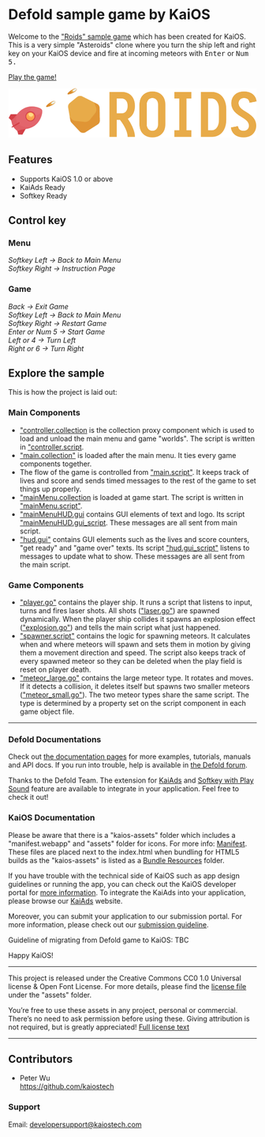 # Defold sample game by KaiOS

Welcome to the ["Roids" sample game](https://github.com/defold/sample-roids) which has been created for KaiOS. This is a very simple "Asteroids" clone where you turn the ship left and right key on your KaiOS device and fire at incoming meteors with <kbd>Enter</kbd> or <kbd>Num 5</kdb>.

[Play the game!](defold://build)

![roids](doc/roids.png)


## Features
- Supports KaiOS 1.0 or above
- KaiAds Ready
- Softkey Ready

## Control key

### Menu
*Softkey Left -> Back to Main Menu*  
*Softkey Right -> Instruction Page*   

### Game
*Back -> Exit Game*  
*Softkey Left -> Back to Main Menu*  
*Softkey Right -> Restart Game*  
*Enter or Num 5 -> Start Game*  
*Left or 4 -> Turn Left*  
*Right or 6 -> Turn Right*

## Explore the sample

This is how the project is laid out:

### Main Components

* ["controller.collection](defold://open?path=/main/controller/controller.collection) is the collection proxy component which is used to load and unload the main menu and game "worlds". The script is written in ["controller.script](defold://open?path=/main/controller/controller.script).
* ["main.collection"](defold://open?path=/main/main/main.collection) is loaded after the main menu. It ties every game components together.
* The flow of the game is controlled from ["main.script"](defold://open?path=/main/main/main.script). It keeps track of lives and score and sends timed messages to the rest of the game to set things up properly.
* ["mainMenu.collection](defold://open?path=/main/mainMenu/mainMenu.collection) is loaded at game start. The script is written in ["mainMenu.script"](defold://open?path=/main/main/main.script).
* ["mainMenuHUD.gui](defold://open?path=/main/mainMenu/mainMenuHUD.gui) contains GUI elements of text and logo. Its script ["mainMenuHUD.gui_script](defold://open?path=/main/mainMenu/mainMenuHUD.gui_script). These messages are all sent from main script.
* ["hud.gui"](defold://open?path=/main/main/hud.gui) contains GUI elements such as the lives and score counters, "get ready" and "game over" texts. Its script ["hud.gui_script"](defold://open?path=/main/main/hud.gui_script) listens to messages to update what to show. These messages are all sent from the main script.

### Game Components

* ["player.go"](defold://open?path=/main/main/states/player.go) contains the player ship. It runs a script that listens to input, turns and fires laser shots. All shots (["laser.go"](defold://open?path=/main/main/states/laser.go)) are spawned dynamically. When the player ship collides it spawns an explosion effect (["explosion.go"](defold://open?path=/main/main/states/explosion.go)) and tells the main script what just happened.
* ["spawner.script"](defold://open?path=/main/main/states/spawner.script) contains the logic for spawning meteors. It calculates when and where meteors will spawn and sets them in motion by giving them a movement direction and speed. The script also keeps track of every spawned meteor so they can be deleted when the play field is reset on player death.
* ["meteor_large.go"](defold://open?path=/main/main/states/meteor_large.go) contains the large meteor type. It rotates and moves. If it detects a collision, it deletes itself but spawns two smaller meteors (["meteor_small.go"](defold://open?path=/main/main/states/meteor_small.go)). The two meteor types share the same script. The type is determined by a property set on the script component in each game object file.

----

### Defold Documentations

Check out [the documentation pages](https://defold.com/learn) for more examples, tutorials, manuals and API docs. If you run into trouble, help is available in [the Defold forum](https://forum.defold.com).

Thanks to the Defold Team. The extension for [KaiAds](https://github.com/defold/extension-kaiads) and [Softkey with Play Sound](https://github.com/defold/extension-kaios) feature are available to integrate in your application. Feel free to check it out!

### KaiOS Documentation

Please be aware that there is a "kaios-assets" folder which includes a "manifest.webapp" and "assets" folder for icons. For more info: [Manifest](https://developer.kaiostech.com/getting-started/main-concepts/manifest). These files are placed next to the index.html when bundling for HTML5 builds as the "kaios-assets" is listed as a [Bundle Resources](https://defold.com/manuals/project-settings/#bundle-resources) folder.

If you have trouble with the technical side of KaiOS such as app design guidelines or running the app, you can check out the KaiOS developer portal for [more information](https://developer.kaiostech.com/). To integrate the KaiAds into your application, please browse our [KaiAds](https://kaiads.com/) website.

Moreover, you can submit your application to our submission portal. For more information, please check out our [submission guideline](https://developer.kaiostech.com/submit-to-kaistore).

Guideline of migrating from Defold game to KaiOS: TBC

Happy KaiOS!

----

This project is released under the Creative Commons CC0 1.0 Universal license & Open Font License. For more details, please find the [license file](assets/LICENSE.md) under the "assets" folder. 

You’re free to use these assets in any project, personal or commercial. There’s no need to ask permission before using these. Giving attribution is not required, but is greatly appreciated!
[Full license text](https://creativecommons.org/publicdomain/zero/1.0)

----

## Contributors

- Peter Wu  
https://github.com/kaiostech


### Support

Email: <a href="mailto:developersupport@kaiostech.com">developersupport@kaiostech.com</a>
